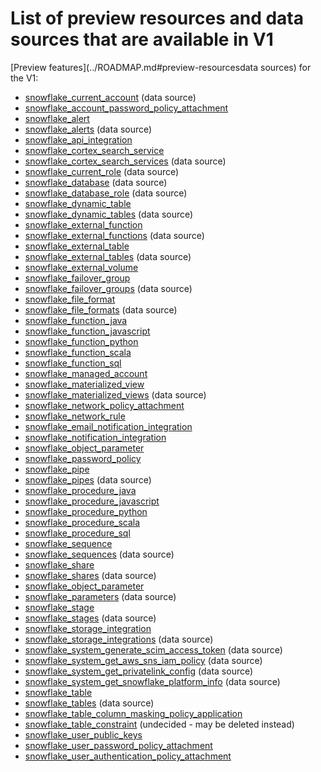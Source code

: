 # List of preview resources and data sources that are available in V1

[Preview features](../ROADMAP.md#preview-resourcesdata sources) for the V1:

* [snowflake_current_account](https://registry.terraform.io/providers/Snowflake-Labs/snowflake/1.0.0/docs/data-sources/current_account) (data source)
* [snowflake_account_password_policy_attachment](https://registry.terraform.io/providers/Snowflake-Labs/snowflake/1.0.0/docs/resources/account_password_policy_attachment)
* [snowflake_alert](https://registry.terraform.io/providers/Snowflake-Labs/snowflake/1.0.0/docs/resources/alert)
* [snowflake_alerts](https://registry.terraform.io/providers/Snowflake-Labs/snowflake/1.0.0/docs/data-sources/alerts) (data source)
* [snowflake_api_integration](https://registry.terraform.io/providers/Snowflake-Labs/snowflake/1.0.0/docs/resources/api_integration)
* [snowflake_cortex_search_service](https://registry.terraform.io/providers/Snowflake-Labs/snowflake/1.0.0/docs/resources/cortex_search_service)
* [snowflake_cortex_search_services](https://registry.terraform.io/providers/Snowflake-Labs/snowflake/1.0.0/docs/data-sources/cortex_search_services) (data source)
* [snowflake_current_role](https://registry.terraform.io/providers/Snowflake-Labs/snowflake/1.0.0/docs/data-sources/current_role) (data source)
* [snowflake_database](https://registry.terraform.io/providers/Snowflake-Labs/snowflake/1.0.0/docs/data-sources/database) (data source)
* [snowflake_database_role](https://registry.terraform.io/providers/Snowflake-Labs/snowflake/1.0.0/docs/data-sources/database_role) (data source)
* [snowflake_dynamic_table](https://registry.terraform.io/providers/Snowflake-Labs/snowflake/1.0.0/docs/resources/dynamic_table)
* [snowflake_dynamic_tables](https://registry.terraform.io/providers/Snowflake-Labs/snowflake/1.0.0/docs/data-sources/dynamic_tables) (data source)
* [snowflake_external_function](https://registry.terraform.io/providers/Snowflake-Labs/snowflake/1.0.0/docs/resources/external_function)
* [snowflake_external_functions](https://registry.terraform.io/providers/Snowflake-Labs/snowflake/1.0.0/docs/data-sources/external_functions) (data source)
* [snowflake_external_table](https://registry.terraform.io/providers/Snowflake-Labs/snowflake/1.0.0/docs/resources/external_table)
* [snowflake_external_tables](https://registry.terraform.io/providers/Snowflake-Labs/snowflake/1.0.0/docs/data-sources/external_tables) (data source)
* [snowflake_external_volume](https://registry.terraform.io/providers/Snowflake-Labs/snowflake/1.0.0/docs/resources/external_volume)
* [snowflake_failover_group](https://registry.terraform.io/providers/Snowflake-Labs/snowflake/1.0.0/docs/resources/failover_group)
* [snowflake_failover_groups](https://registry.terraform.io/providers/Snowflake-Labs/snowflake/1.0.0/docs/data-sources/failover_groups) (data source)
* [snowflake_file_format](https://registry.terraform.io/providers/Snowflake-Labs/snowflake/1.0.0/docs/resources/file_format)
* [snowflake_file_formats](https://registry.terraform.io/providers/Snowflake-Labs/snowflake/1.0.0/docs/data-sources/file_formats) (data source)
* [snowflake_function_java](https://registry.terraform.io/providers/Snowflake-Labs/snowflake/1.0.0/docs/resources/function_java)
* [snowflake_function_javascript](https://registry.terraform.io/providers/Snowflake-Labs/snowflake/1.0.0/docs/resources/function_javascript)
* [snowflake_function_python](https://registry.terraform.io/providers/Snowflake-Labs/snowflake/1.0.0/docs/resources/function_python)
* [snowflake_function_scala](https://registry.terraform.io/providers/Snowflake-Labs/snowflake/1.0.0/docs/resources/function_scala)
* [snowflake_function_sql](https://registry.terraform.io/providers/Snowflake-Labs/snowflake/1.0.0/docs/resources/function_sql)
* [snowflake_managed_account](https://registry.terraform.io/providers/Snowflake-Labs/snowflake/1.0.0/docs/resources/managed_account)
* [snowflake_materialized_view](https://registry.terraform.io/providers/Snowflake-Labs/snowflake/1.0.0/docs/resources/materialized_view)
* [snowflake_materialized_views](https://registry.terraform.io/providers/Snowflake-Labs/snowflake/1.0.0/docs/data-sources/materialized_views) (data source)
* [snowflake_network_policy_attachment](https://registry.terraform.io/providers/Snowflake-Labs/snowflake/1.0.0/docs/resources/network_policy_attachment)
* [snowflake_network_rule](https://registry.terraform.io/providers/Snowflake-Labs/snowflake/1.0.0/docs/resources/network_rule)
* [snowflake_email_notification_integration](https://registry.terraform.io/providers/Snowflake-Labs/snowflake/1.0.0/docs/resources/email_notification_integration)
* [snowflake_notification_integration](https://registry.terraform.io/providers/Snowflake-Labs/snowflake/1.0.0/docs/resources/notification_integration)
* [snowflake_object_parameter](https://registry.terraform.io/providers/Snowflake-Labs/snowflake/1.0.0/docs/resources/object_parameter)
* [snowflake_password_policy](https://registry.terraform.io/providers/Snowflake-Labs/snowflake/1.0.0/docs/resources/password_policy)
* [snowflake_pipe](https://registry.terraform.io/providers/Snowflake-Labs/snowflake/1.0.0/docs/resources/pipe)
* [snowflake_pipes](https://registry.terraform.io/providers/Snowflake-Labs/snowflake/1.0.0/docs/data-sources/pipes) (data source)
* [snowflake_procedure_java](https://registry.terraform.io/providers/Snowflake-Labs/snowflake/1.0.0/docs/resources/procedure_java)
* [snowflake_procedure_javascript](https://registry.terraform.io/providers/Snowflake-Labs/snowflake/1.0.0/docs/resources/procedure_javascript)
* [snowflake_procedure_python](https://registry.terraform.io/providers/Snowflake-Labs/snowflake/1.0.0/docs/resources/procedure_python)
* [snowflake_procedure_scala](https://registry.terraform.io/providers/Snowflake-Labs/snowflake/1.0.0/docs/resources/procedure_scala)
* [snowflake_procedure_sql](https://registry.terraform.io/providers/Snowflake-Labs/snowflake/1.0.0/docs/resources/procedure_sql)
* [snowflake_sequence](https://registry.terraform.io/providers/Snowflake-Labs/snowflake/1.0.0/docs/resources/sequence)
* [snowflake_sequences](https://registry.terraform.io/providers/Snowflake-Labs/snowflake/1.0.0/docs/data-sources/sequences) (data source)
* [snowflake_share](https://registry.terraform.io/providers/Snowflake-Labs/snowflake/1.0.0/docs/resources/share)
* [snowflake_shares](https://registry.terraform.io/providers/Snowflake-Labs/snowflake/1.0.0/docs/data-sources/shares) (data source)
* [snowflake_object_parameter](https://registry.terraform.io/providers/Snowflake-Labs/snowflake/1.0.0/docs/resources/object_parameter)
* [snowflake_parameters](https://registry.terraform.io/providers/Snowflake-Labs/snowflake/1.0.0/docs/data-sources/parameters) (data source)
* [snowflake_stage](https://registry.terraform.io/providers/Snowflake-Labs/snowflake/1.0.0/docs/resources/stage)
* [snowflake_stages](https://registry.terraform.io/providers/Snowflake-Labs/snowflake/1.0.0/docs/data-sources/stages) (data source)
* [snowflake_storage_integration](https://registry.terraform.io/providers/Snowflake-Labs/snowflake/1.0.0/docs/resources/storage_integration)
* [snowflake_storage_integrations](https://registry.terraform.io/providers/Snowflake-Labs/snowflake/1.0.0/docs/data-sources/storage_integrations) (data source)
* [snowflake_system_generate_scim_access_token](https://registry.terraform.io/providers/Snowflake-Labs/snowflake/1.0.0/docs/data-sources/system_generate_scim_access_token) (data source)
* [snowflake_system_get_aws_sns_iam_policy](https://registry.terraform.io/providers/Snowflake-Labs/snowflake/1.0.0/docs/data-sources/system_get_aws_sns_iam_policy) (data source)
* [snowflake_system_get_privatelink_config](https://registry.terraform.io/providers/Snowflake-Labs/snowflake/1.0.0/docs/data-sources/system_get_privatelink_config) (data source)
* [snowflake_system_get_snowflake_platform_info](https://registry.terraform.io/providers/Snowflake-Labs/snowflake/1.0.0/docs/data-sources/system_get_snowflake_platform_info) (data source)
* [snowflake_table](https://registry.terraform.io/providers/Snowflake-Labs/snowflake/1.0.0/docs/resources/table)
* [snowflake_tables](https://registry.terraform.io/providers/Snowflake-Labs/snowflake/1.0.0/docs/data-sources/tables) (data source)
* [snowflake_table_column_masking_policy_application](https://registry.terraform.io/providers/Snowflake-Labs/snowflake/1.0.0/docs/resources/table_column_masking_policy_application)
* [snowflake_table_constraint](https://registry.terraform.io/providers/Snowflake-Labs/snowflake/1.0.0/docs/resources/table_constraint) (undecided - may be deleted instead)
* [snowflake_user_public_keys](https://registry.terraform.io/providers/Snowflake-Labs/snowflake/1.0.0/docs/resources/user_public_keys)
* [snowflake_user_password_policy_attachment](https://registry.terraform.io/providers/Snowflake-Labs/snowflake/1.0.0/docs/resources/user_password_policy_attachment)
* [snowflake_user_authentication_policy_attachment](https://registry.terraform.io/providers/Snowflake-Labs/snowflake/1.0.0/docs/resources/snowflake_user_authentication_policy_attachment)
